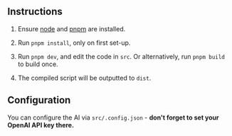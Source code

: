 ## Instructions

1. Ensure [node](https://nodejs.org/en/download) and [pnpm](https://pnpm.io/installation) are installed.

2. Run `pnpm install`, only on first set-up.

3. Run `pnpm dev`, and edit the code in `src`.
   Or alternatively, run `pnpm build` to build once.

4. The compiled script will be outputted to `dist`.

## Configuration

You can configure the AI via `src/.config.json` - **don't forget to set your OpenAI API key there.**
